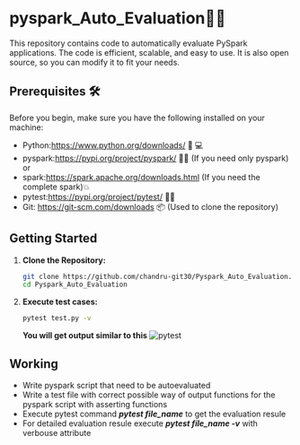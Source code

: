 # pyspark_Auto_Evaluation🚀✨
This repository contains code to automatically evaluate PySpark applications. The code is efficient, scalable, and easy to use. It is also open source, so you can modify it to fit your needs.

## Prerequisites 🛠️
Before you begin, make sure you have the following installed on your machine:

- Python:https://www.python.org/downloads/ 🐍 💻
- pyspark:https://pypi.org/project/pyspark/ 🐍💥 (If you need only pyspark) or
- spark:https://spark.apache.org/downloads.html (If you need the complete spark)💥
- pytest:https://pypi.org/project/pytest/ 🔬🧪
- Git: https://git-scm.com/downloads 📦 (Used to clone the repository)

## Getting Started

1. **Clone the Repository:**
   ```bash
   git clone https://github.com/chandru-git30/Pyspark_Auto_Evaluation.git
   cd Pyspark_Auto_Evaluation
   ```
2. **Execute test cases:**
   ```bash
   pytest test.py -v
   ```
   **You will get output similar to this**
   ![pytest](https://github.com/chandru-git30/Pyspark_Auto_Evaluation/assets/82560086/ede8fad8-cec0-461a-84c8-8f6918193270)

## Working

- Write pyspark script that need to be autoevaluated
- Write a test file with correct possible way of output functions for the pyspark script with asserting functions
- Execute pytest command ***pytest file_name*** to get the evaluation resule
- For detailed evaluation resule execute ***pytest file_name -v*** with verbouse attribute
